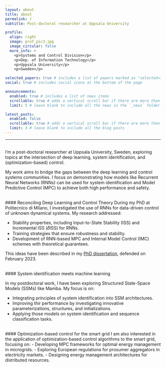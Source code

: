 ```yaml
---
layout: about
title: about
permalink: /
subtitle: Post-doctoral researcher at Uppsala University

profile:
  align: right
  image: prof_pic3.jpg
  image_circular: false
  more_info: >
    <p>Systems and Control Division</p>
    <p>Dep. of Information Technology</p>
    <p>Uppsala University</p>
    <p>Sweden</p>

selected_papers: true # includes a list of papers marked as "selected={true}"
social: true # includes social icons at the bottom of the page

announcements:
  enabled: true # includes a list of news items
  scrollable: true # adds a vertical scroll bar if there are more than 3 news items
  limit: 5 # leave blank to include all the news in the `_news` folder

latest_posts:
  enabled: false
  scrollable: true # adds a vertical scroll bar if there are more than 3 new posts items
  limit: 3 # leave blank to include all the blog posts
---
```


---
<br/>
I’m a post-doctoral researcher at Uppsala University, Sweden, exploring topics at the intersection of deep learning, system identification, and (optimization-based) control.

My work aims to bridge the gaps between the deep learning and control systems communities. 
I focus on demonstrating how models like Recurrent Neural Networks (RNNs) can be used for system identification and Model Predictive Control (MPC) to achieve both high performance and safety.


<br/>
#### Reconciling Deep Learning and Control Theory
During my PhD at Politecnico di Milano, I investigated the use of RNNs for data-driven control of unknown dynamical systems. My research addressed:

-	Stability properties, including Input-to-State Stability (ISS) and Incremental ISS (𝛿ISS) for RNNs.
- Training strategies that ensure robustness and stability.
-	Development of RNN-based MPC and Internal Model Control (IMC) schemes with theoretical guarantees.

This ideas have been described in my [PhD dissertation](https://bonassifabio.github.io/phd-thesis/), defended on February 2023.


<br/>
#### System identification meets machine learning

In my postdoctoral work, I have been exploring Structured State-Space Models (SSMs) like Mamba. My focus is on:
-	Integrating principles of system identification into SSM architectures.
-	Improving thir performance by investigating innovative parameterizations, structures, and initializations.
- Applying those models on system identification and sequence classification tasks.


<br/>
#### Optimization-based control for the smart grid
I am also interested in the application of optimization-based control algorithms to the smart grid, focusing on:
- Developing MPC frameworks for optimal energy management in microgrids.
-	Exploring European regulations for prosumer aggregators in electricity markets.
-	Designing energy management architectures for distributed resources.

<br/>